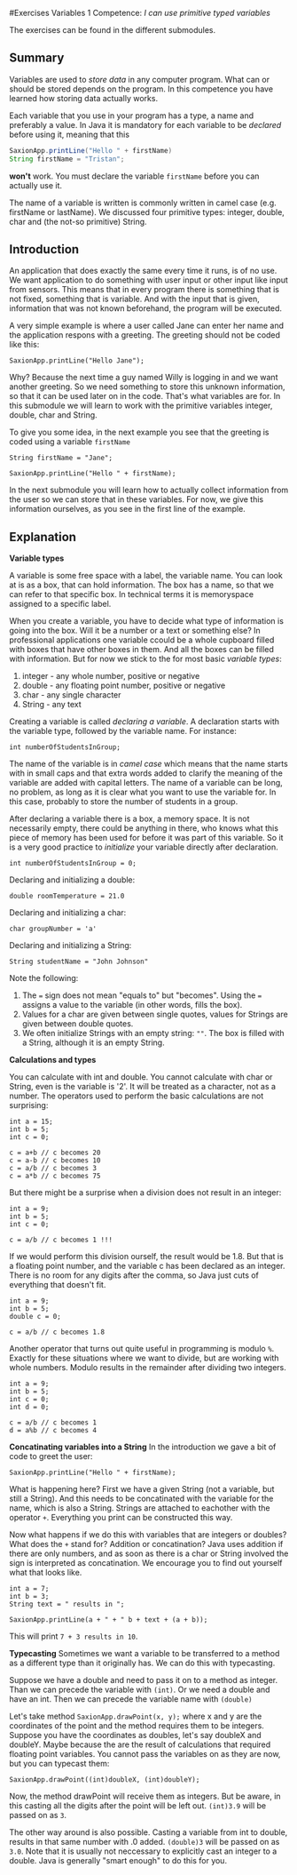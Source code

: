 #Exercises Variables 1
Competence: _I can use primitive typed variables_

The exercises can be found in the different submodules. 

## Summary
Variables are used to _store data_ in any computer program. What can or should be stored depends on the program. In this competence you have learned how storing data actually works.
  
Each variable that you use in your program has a type, a name and preferably a value. In Java it is mandatory for each variable to be _declared_ before using it, meaning that this
```java
SaxionApp.printLine("Hello " + firstName)
String firstName = "Tristan";
``` 

**won't** work. You must declare the variable `firstName` before you can actually use it.

The name of a variable is written is commonly written in camel case (e.g. firstName or lastName).
We discussed four primitive types: integer, double, char and (the not-so primitive) String.

## Introduction
An application that does exactly the same every time it runs, is of no use. We want application to do something with user input or other input like input from sensors.
This means that in every program there is something that is not fixed, something that is variable. And with the input that is given, information that was not known beforehand, the program will be executed.

A very simple example is where a user called Jane can enter her name and the application respons with a greeting.
The greeting should not be coded like this:

```
SaxionApp.printLine("Hello Jane"); 

```
Why? Because the next time a guy named Willy is logging in and we want another greeting.
So we need something to store this unknown information, so that it can be used later on in the code. That's what variables are for.
In this submodule we will learn to work with the primitive variables integer, double, char and String.

To give you some idea, in the next example you see that the greeting is coded using a variable ```firstName```
```
String firstName = "Jane";

SaxionApp.printLine("Hello " + firstName); 

```
In the next submodule you will learn how to actually collect information from the user so we can store that in these variables.
For now, we give this information ourselves, as you see in the first line of the example.

## Explanation 

**Variable types**

A variable is some free space with a label, the variable name. You can look at is as a box, that can hold information. The box has a name, so that we can refer to that specific box. In technical terms it is memoryspace assigned to a specific label.

When you create a variable, you have to decide what type of information is going into the box. Will it be a number or a text or something else? In professional applications one variable ccould be a whole cupboard filled with boxes that have other boxes in them. And all the boxes can be filled with information. But for now we stick to the for most basic _variable types_:
1. integer - any whole number, positive or negative
2. double - any floating point number, positive or negative
3. char - any single character
4. String - any text

Creating a variable is called _declaring a variable_. A declaration starts with the variable type, followed by the variable name. For instance: 

```int numberOfStudentsInGroup;```

The name of the variable is in _camel case_ which means that the name starts with in small caps and that extra words added to clarify the meaning of the variable are added with capital letters. The name of a variable can be long, no problem, as long as it is clear what you want to use the variable for. In this case, probably to store the number of students in a group. 

After declaring a variable there is a box, a memory space. It is not necessarily empty, there could be anything in there, who knows what this piece of memory has been used for before it was part of this variable. So it is a very good practice to _initialize_ your variable directly after declaration.

```int numberOfStudentsInGroup = 0;```

Declaring and initializing a double:

```double roomTemperature = 21.0```

Declaring and initializing a char: 

```char groupNumber = 'a'```

Declaring and initializing a String:

```String studentName = "John Johnson"```

Note the following:
1. The ```=``` sign does not mean "equals to" but "becomes". Using the ```=```
assigns a value to the variable (in other words, fills the box).
2. Values for a char are given between single quotes, values for Strings are given between double quotes.
3. We often initialize Strings with an empty string: ```""```. The box is filled with a String, although it is an empty String.

**Calculations and types**

You can calculate with int and double. You cannot calculate with char or String, even is the variable is '2'. It will be treated as a character, not as a number.
The operators used to perform the basic calculations are not surprising:
```
int a = 15;
int b = 5;
int c = 0;

c = a+b // c becomes 20 
c = a-b // c becomes 10 
c = a/b // c becomes 3  
c = a*b // c becomes 75  
```

But there might be a surprise when a division does not result in an integer:
```
int a = 9;
int b = 5;
int c = 0;

c = a/b // c becomes 1 !!!

```
If we would perform this division ourself, the result would be 1.8. But that is a floating point number, and the variable c has been declared as an integer. There is no room for any digits after the comma, so Java just cuts of everything that doesn't fit.
```
int a = 9;
int b = 5;
double c = 0;

c = a/b // c becomes 1.8 

```
Another operator that turns out quite useful in programming is modulo ```%```. Exactly for these situations where we want to divide, but are working with whole numbers. Modulo results in the remainder after dividing two integers.
```
int a = 9;
int b = 5;
int c = 0;
int d = 0;

c = a/b // c becomes 1
d = a%b // c becomes 4

```

**Concatinating variables into a String**
In the introduction we gave a bit of code to greet the user:
```
SaxionApp.printLine("Hello " + firstName); 
```
What is happening here? First we have a given String (not a variable, but still a String). And this needs to be concatinated with the variable for the name, which is also a String. Strings are attached to eachother with the operator ```+```.
Everything you print can be constructed this way.

Now what happens if we do this with variables that are integers or doubles? What does the ```+``` stand for? Addition or concatination? Java uses addition if there are only numbers, and as soon as there is a char or String involved the sign is interpreted as concatination. We encourage you to find out yourself what that looks like. 
```
int a = 7;
int b = 3;
String text = " results in ";

SaxionApp.printLine(a + " + " b + text + (a + b));
```
This will print ```7 + 3 results in 10```.

**Typecasting**
Sometimes we want a variable to be transferred to a method as a different type than it originally has. 
We can do this with typecasting.

Suppose we have a double and need to pass it on to a method as integer. Than we can precede the variable with ```(int)```.
Or we need a double and have an int. Then we can precede the variable name with ```(double)```

Let's take method ```SaxionApp.drawPoint(x, y);``` where x and y are the coordinates of the point and the method requires them to be integers. Suppose you have the coordinates as doubles, let's say doubleX and doubleY. Maybe because the are the result of calculations that required floating point variables. You cannot pass the variables on as they are now, but you can typecast them: 

```SaxionApp.drawPoint((int)doubleX, (int)doubleY);```

Now, the method drawPoint will receive them as integers. But be aware, in this casting all the digits after the point will be left out. ```(int)3.9``` will be passed on as ```3```.

The other way around is also possible. Casting a variable from int to double, results in that same number with .0 added. ```(double)3``` will be passed on as ```3.0```. Note that it is usually not neccessary to explicitly cast an integer to a double. Java is generally "smart enough" to do this for you.